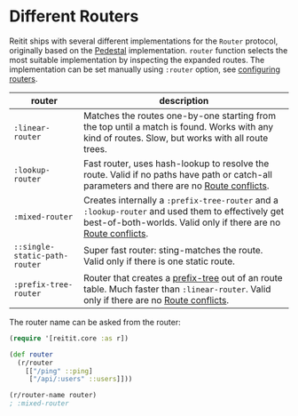 # Different Routers

Reitit ships with several different implementations for the `Router` protocol, originally based on the [Pedestal](https://github.com/pedestal/pedestal/tree/master/route) implementation. `router` function selects the most suitable implementation by inspecting the expanded routes. The implementation can be set manually using `:router` option, see [configuring routers](advanced/configuring_routers.md).

| router                        | description |
| ------------------------------|-------------|
| `:linear-router`              | Matches the routes one-by-one starting from the top until a match is found. Works with any kind of routes. Slow, but works with all route trees.
| `:lookup-router`              | Fast router, uses hash-lookup to resolve the route. Valid if no paths have path or catch-all parameters and there are no [Route conflicts](../basics/route_conflicts.md).
| `:mixed-router`               | Creates internally a `:prefix-tree-router` and a `:lookup-router` and used them to effectively get best-of-both-worlds. Valid only if there are no [Route conflicts](../basics/route_conflicts.md).
| `::single-static-path-router` | Super fast router: sting-matches the route. Valid only if there is one static route.
| `:prefix-tree-router`         | Router that creates a [prefix-tree](https://en.wikipedia.org/wiki/Radix_tree) out of an route table. Much faster than `:linear-router`. Valid only if there are no [Route conflicts](../basics/route_conflicts.md).

The router name can be asked from the router:

```clj
(require '[reitit.core :as r])

(def router
  (r/router
    [["/ping" ::ping]
     ["/api/:users" ::users]]))

(r/router-name router)
; :mixed-router
```
